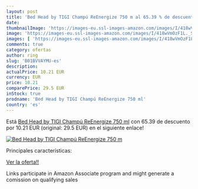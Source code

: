 ```yaml
---
layout: post
title: 'Bed Head by TIGI Champú ReEnergize 750 m al 65.39 % de descuento'
date: 
thumbnailImage: 'https://images-eu.ssl-images-amazon.com/images/I/418wVmOzF1L._SL200_.jpg'
image: 'https://images-eu.ssl-images-amazon.com/images/I/418wVmOzF1L._SL200_.jpg'
images: [ 'https://images-eu.ssl-images-amazon.com/images/I/418wVmOzF1L._SL200_.jpg' ]
comments: true
category: ofertas
author: ring
slug: 'B01BVVAYMU-es'
description:
actualPrice: 10.21 EUR
currency: EUR
price: 10.21
comparePrice: 29.5 EUR
inStock: true
prodname: 'Bed Head by TIGI Champú ReEnergize 750 ml'
country: 'es'
---
```


Está [Bed Head by TIGI Champú ReEnergize 750 ml](https://www.amazon.es/dp/B01BVVAYMU/?tag=tolees-21) con 65.39 de descuento por 10.21 EUR (original: 29.5 EUR) en el siguiente enlace!

[![Bed Head by TIGI Champú ReEnergize 750 m](https://images-eu.ssl-images-amazon.com/images/I/418wVmOzF1L._SL200_.jpg)](https://www.amazon.es/dp/B01BVVAYMU/?tag=tolees-21)

Principales características:


[Ver la oferta!!](https://www.amazon.es/dp/B01BVVAYMU/?tag=tolees-21)

Links participate in Amazon Associate program and might generate a comission on qualifying sales


